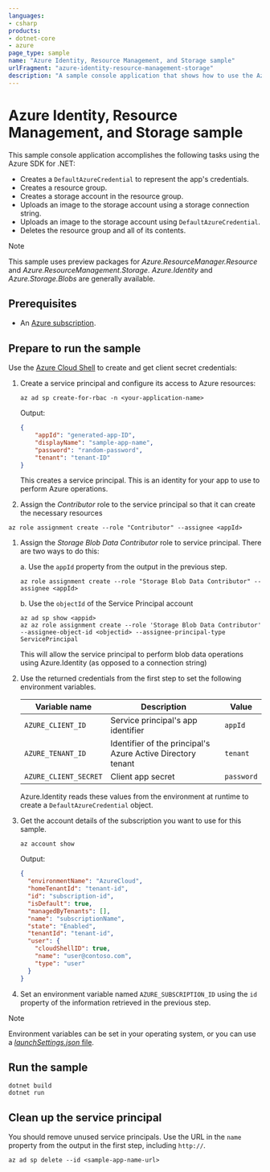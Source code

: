 ```yaml
---
languages:
- csharp
products:
- dotnet-core
- azure
page_type: sample
name: "Azure Identity, Resource Management, and Storage sample"
urlFragment: "azure-identity-resource-management-storage"
description: "A sample console application that shows how to use the Azure SDK for .NET to authenticate an app using a service principal, create a resource group, create a storage account, and upload a blob."
---
```


# Azure Identity, Resource Management, and Storage sample

This sample console application accomplishes the following tasks using the Azure SDK for .NET:

* Creates a `DefaultAzureCredential` to represent the app's credentials.
* Creates a resource group.
* Creates a storage account in the resource group.
* Uploads an image to the storage account using a storage connection string.
* Uploads an image to the storage account using `DefaultAzureCredential`.
* Deletes the resource group and all of its contents.

> [!NOTE]
> This sample uses preview packages for *Azure.ResourceManager.Resource* and *Azure.ResourceManagement.Storage*. *Azure.Identity* and *Azure.Storage.Blobs* are generally available.

## Prerequisites

* An [Azure subscription](https://azure.microsoft.com/free/dotnet/).

## Prepare to run the sample

Use the [Azure Cloud Shell](https://shell.azure.com) to create and get client secret credentials:

1. Create a service principal and configure its access to Azure resources:

    ```azurecli
    az ad sp create-for-rbac -n <your-application-name>
    ```

    Output:

    ```json
    {
        "appId": "generated-app-ID",
        "displayName": "sample-app-name",
        "password": "random-password",
        "tenant": "tenant-ID"
    }
    ```

    This creates a service principal. This is an identity for your app to use to perform Azure operations.

1. Assign the *Contributor* role to the service principal so that it can create the necessary resources

```azurecli
az role assignment create --role "Contributor" --assignee <appId>
```

1. Assign the *Storage Blob Data Contributor* role to service principal. There are two ways to do this:

    a. Use the `appId` property from the output in the previous step.

    ```azurecli
    az role assignment create --role "Storage Blob Data Contributor" --assignee <appId>
    ```
    b. Use the `objectId` of the Service Principal account

    ```azurecli
    az ad sp show <appid>
    az az role assignment create --role 'Storage Blob Data Contributor' --assignee-object-id <objectid> --assignee-principal-type ServicePrincipal
    ```
    
    This will allow the service principal to perform blob data operations using Azure.Identity (as opposed to a connection string)

1. Use the returned credentials from the first step to set the following environment variables.

    |Variable name|Description|Value|
    |-|-|-|
    |`AZURE_CLIENT_ID`|Service principal's app identifier|`appId`|
    |`AZURE_TENANT_ID`|Identifier of the principal's Azure Active Directory tenant|`tenant`|
    |`AZURE_CLIENT_SECRET`|Client app secret|`password`|

    Azure.Identity reads these values from the environment at runtime to create a `DefaultAzureCredential` object.

1. Get the account details of the subscription you want to use for this sample.

    ```azurecli
    az account show
    ```

    Output:

    ```json
    {
      "environmentName": "AzureCloud",
      "homeTenantId": "tenant-id",
      "id": "subscription-id",
      "isDefault": true,
      "managedByTenants": [],
      "name": "subscriptionName",
      "state": "Enabled",
      "tenantId": "tenant-id",
      "user": {
        "cloudShellID": true,
        "name": "user@contoso.com",
        "type": "user"
      }
    }
    ```

1. Set an environment variable named `AZURE_SUBSCRIPTION_ID` using the `id` property of the information retrieved in the previous step.

> [!NOTE]
> Environment variables can be set in your operating system, or you can use a [*launchSettings.json* file](https://docs.microsoft.com/aspnet/core/fundamentals/environments?view=aspnetcore-3.1#lsj).

## Run the sample

```dotnetcli
dotnet build
dotnet run
```

## Clean up the service principal

You should remove unused service principals. Use the URL in the `name` property from the output in the first step, including `http://`.

```azurecli
az ad sp delete --id <sample-app-name-url>
```
